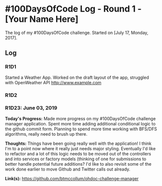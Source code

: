 # #100DaysOfCode Log - Round 1 - [Your Name Here]

The log of my #100DaysOfCode challenge. Started on [July 17, Monday, 2017].

## Log

### R1D1 
Started a Weather App. Worked on the draft layout of the app, struggled with OpenWeather API http://www.example.com

### R1D2
### R1D23: June 03, 2019

 **Today's Progress:** Made more progress on my #100DaysOfCode challenge manager application. Spent more time adding additional conditional logic to the github commit form. Planning to spend more time working with BFS/DFS algorithms, really need to brush up there.

 **Thoughts:** Things have been going really well with the application! I think I'm to a point now where it really just needs major styling. Eventually I'd like to refactor and a lot of this logic needs to be moved out of the controllers and into services or factory models (thinking of one for submissions to better handle potential future additions? I'd like to also revisit some of the work done earlier to move Github and Twitter calls out already.

 **Link(s):** https://github.com/btmccollum/ohdoc-challenge-manager
 